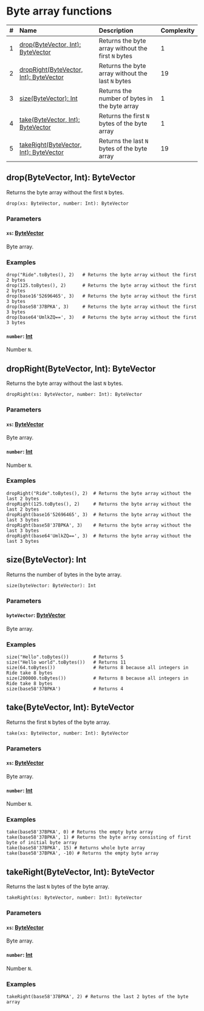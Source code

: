 # Byte array functions

|#|Name | Description | Complexity |
|:---| :--- | :--- | :--- |
|1| [drop(ByteVector, Int): ByteVector](#drop) | Returns the byte array without the first `N` bytes | 1 |
|2| [dropRight(ByteVector, Int): ByteVector](#drop-right) | Returns the byte array without the last `N` bytes | 19 |
|3| [size(ByteVector): Int](#size) | Returns the number of bytes in the byte array | 1 |
|4| [take(ByteVector, Int): ByteVector](#take) | Returns the first `N` bytes of the byte array | 1 |
|5| [takeRight(ByteVector, Int): ByteVector](#take-right) | Returns the last `N` bytes of the byte array | 19 |

## drop(ByteVector, Int): ByteVector<a id="drop"></a>

Returns the byte array without the first `N` bytes.

``` ride
drop(xs: ByteVector, number: Int): ByteVector
```

### Parameters

#### `xs`: [ByteVector](/ride/data-types/byte-vector.md)

Byte array.

### Examples

``` ride
drop("Ride".toBytes(), 2)   # Returns the byte array without the first 2 bytes
drop(125.toBytes(), 2)      # Returns the byte array without the first 2 bytes
drop(base16'52696465', 3)   # Returns the byte array without the first 3 bytes
drop(base58'37BPKA', 3)     # Returns the byte array without the first 3 bytes
drop(base64'UmlkZQ==', 3)   # Returns the byte array without the first 3 bytes
```

#### `number`: [Int](/ride/data-types/int.md)

Number `N`.

## dropRight(ByteVector, Int): ByteVector<a id="drop-right"></a>

Returns the byte array without the last `N` bytes.

``` ride
dropRight(xs: ByteVector, number: Int): ByteVector
```

### Parameters

#### `xs`: [ByteVector](/ride/data-types/byte-vector.md)

Byte array.

#### `number`: [Int](/ride/data-types/int.md)

Number `N`.

### Examples

``` ride
dropRight("Ride".toBytes(), 2)  # Returns the byte array without the last 2 bytes
dropRight(125.toBytes(), 2)     # Returns the byte array without the last 2 bytes
dropRight(base16'52696465', 3)  # Returns the byte array without the last 3 bytes
dropRight(base58'37BPKA', 3)    # Returns the byte array without the last 3 bytes
dropRight(base64'UmlkZQ==', 3)  # Returns the byte array without the last 3 bytes
```

## size(ByteVector): Int<a id="size"></a>

Returns the number of bytes in the byte array.

``` ride
size(byteVector: ByteVector): Int
```

### Parameters

#### `byteVector`: [ByteVector](/ride/data-types/byte-vector.md)

Byte array.

### Examples

``` ride
size("Hello".toBytes())         # Returns 5
size("Hello world".toBytes())   # Returns 11
size(64.toBytes())              # Returns 8 because all integers in Ride take 8 bytes
size(200000.toBytes())          # Returns 8 because all integers in Ride take 8 bytes
size(base58'37BPKA')            # Returns 4
```

## take(ByteVector, Int): ByteVector<a id="take"></a>

Returns the first `N` bytes of the byte array.

``` ride
take(xs: ByteVector, number: Int): ByteVector
```

### Parameters

#### `xs`: [ByteVector](/ride/data-types/byte-vector.md)

Byte array.

#### `number`: [Int](/ride/data-types/int.md)

Number `N`.

### Examples

``` ride
take(base58'37BPKA', 0) # Returns the empty byte array
take(base58'37BPKA', 1) # Returns the byte array consisting of first byte of initial byte array
take(base58'37BPKA', 15) # Returns whole byte array
take(base58'37BPKA', -10) # Returns the empty byte array
```

## takeRight(ByteVector, Int): ByteVector<a id="take-right"></a>

Returns the last `N` bytes of the byte array.

``` ride
takeRight(xs: ByteVector, number: Int): ByteVector
```

### Parameters

#### `xs`: [ByteVector](/ride/data-types/byte-vector.md)

Byte array.

#### `number`: [Int](/ride/data-types/int.md)

Number `N`.

### Examples

``` ride
takeRight(base58'37BPKA', 2) # Returns the last 2 bytes of the byte array
```
